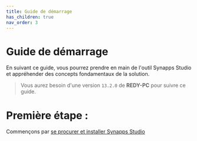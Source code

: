 ```yaml
---
title: Guide de démarrage
has_children: true
nav_order: 3
---
```


# Guide de démarrage

En suivant ce guide, vous pourrez prendre en main de l'outil Synapps Studio et appréhender des concepts fondamentaux de la solution.

> Vous aurez besoin d'une version `13.2.0` de **REDY-PC** pour suivre ce guide.


# Première étape :
Commençons par [se procurer et installer Synapps Studio](./install)
